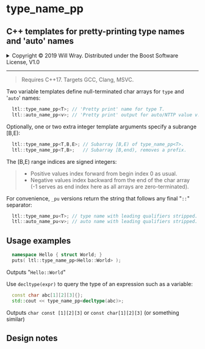 # type_name_pp

## C++ templates for pretty-printing type names and 'auto' names

<details><summary>Copyright &copy; 2019 Will Wray. Distributed under the Boost Software License, V1.0</summary>

### **Boost Software License** - Version 1.0 - August 17th, 2003

```txt
Permission is hereby granted, free of charge, to any person or organization
obtaining a copy of the software and accompanying documentation covered by
this license (the "Software") to use, reproduce, display, distribute,
execute, and transmit the Software, and to prepare derivative works of the
Software, and to permit third-parties to whom the Software is furnished to
do so, all subject to the following:

The copyright notices in the Software and this entire statement, including
the above license grant, this restriction and the following disclaimer,
must be included in all copies of the Software, in whole or in part, and
all derivative works of the Software, unless such copies or derivative
works are solely in the form of machine-executable object code generated by
a source language processor.

THE SOFTWARE IS PROVIDED "AS IS", WITHOUT WARRANTY OF ANY KIND, EXPRESS OR
IMPLIED, INCLUDING BUT NOT LIMITED TO THE WARRANTIES OF MERCHANTABILITY,
FITNESS FOR A PARTICULAR PURPOSE, TITLE AND NON-INFRINGEMENT. IN NO EVENT
SHALL THE COPYRIGHT HOLDERS OR ANYONE DISTRIBUTING THE SOFTWARE BE LIABLE
FOR ANY DAMAGES OR OTHER LIABILITY, WHETHER IN CONTRACT, TORT OR OTHERWISE,
ARISING FROM, OUT OF OR IN CONNECTION WITH THE SOFTWARE OR THE USE OR OTHER
DEALINGS IN THE SOFTWARE.
```

[![License](https://img.shields.io/badge/license-boost%201.0-blue.svg)](https://www.boost.org/LICENSE_1_0.txt)

Also at [boost.org](http://www.boost.org/LICENSE_1_0.txt) and accompanying file [LICENSE_1_0.txt](LICENSE_1_0.txt)

</details>

----

> Requires C++17. Targets GCC, Clang, MSVC.

Two variable templates define null-terminated char arrays for `type` and '`auto`' names:

```C++
  ltl::type_name_pp<T>; // 'Pretty print' name for type T.
  ltl::auto_name_pp<v>; // 'Pretty print' output for auto/NTTP value v.
```

Optionally, one or two extra integer template arguments specify a subrange [B,E):

```C++
  ltl::type_name_pp<T,B,E>; // Subarray [B,E) of type_name_pp<T>.
  ltl::type_name_pp<T,B>;   // Subarray [B,end), removes a prefix.
```

The [B,E) range indices are signed integers:  

>* Positive values index forward from begin index 0 as usual.
>* Negative values index backward from the end of the char array  
(-1 serves as end index here as all arrays are zero-terminated).

For convenience, `_pu` versions return the string that follows any final "`::`" separator:
```C++
  ltl::type_name_pu<T>; // type name with leading qualifiers stripped.
  ltl::auto_name_pu<v>; // auto name with leading qualifiers stripped.
```

## Usage examples

```C++
  namespace Hello { struct World; }
  puts( ltl::type_name_pp<Hello::World> );
```

Outputs "`Hello::World`"

Use `decltype(expr)` to query the type of an expression such as a variable:

```C++
  const char abc[1][2][3]{};
  std::cout << type_name_pp<decltype(abc)>;
```

Outputs `char const [1][2][3]` or `const char[1][2][3]` (or something similar)


## Design notes

